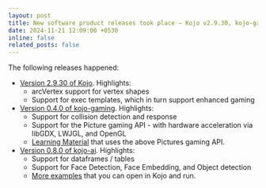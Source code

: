 ```yaml
---
layout: post
title: New software product releases took place – Kojo v2.9.30, kojo-gaming v0.4.0, and kojo-ai v0.8
date: 2024-11-21 12:09:00 +0530
inline: false
related_posts: false
---
```


The following releases happened:
* [Version 2.9.30 of Kojo](https://www.kogics.net/kojo-download). Highlights:
  * arcVertex support for vertex shapes
  * Support for exec templates, which in turn support enhanced gaming
* [Version 0.4.0 of kojo-gaming](https://github.com/litan/kojo-gaming/releases/tag/v0.4.0). Highlights:
  * Support for collision detection and response
  * Support for the Picture gaming API - with hardware acceleration via libGDX, LWJGL, and OpenGL
  * [Learning Material](https://docs.kogics.net/tutorials/gaming-1/index.html) that uses the above Pictures gaming API.
* [Version 0.8.0 of kojo-ai](https://github.com/litan/kojo-ai-3/releases/tag/v0.8.0). Highlights:
  * Support for dataframes / tables
  * Support for Face Detection, Face Embedding, and Object detection
  * [More examples](https://github.com/litan/kojo-ai-3/releases/download/v0.8.0/examples-ai_fundamentals.zip) that you can open in Kojo and run.

